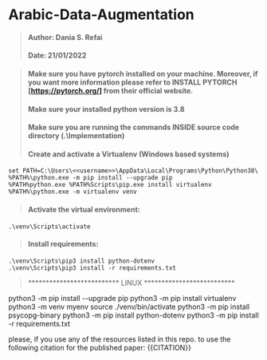 # Arabic-Data-Augmentation
> #### Author: Dania S. Refai
> #### Date: 21/01/2022


> #### Make sure you have pytorch installed on your machine. Moreover, if you want more information please refer to INSTALL PYTORCH [https://pytorch.org/] from their official website.
> #### Make sure your installed python version is 3.8
> #### Make sure you are running the commands INSIDE source code directory (.\Implementation\)
> #### Create and activate a Virtualenv (Windows based systems)
    set PATH=C:\Users\<<username>>\AppData\Local\Programs\Python\Python38\
    %PATH%\python.exe -m pip install --upgrade pip
    %PATH%python.exe %PATH%Scripts\pip.exe install virtualenv    
    %PATH%\python.exe -m virtualenv venv 
    
> #### Activate the virtual environment:
    .\venv\Scripts\activate

> #### Install requirements:
    .\venv\Scripts\pip3 install python-dotenv
    .\venv\Scripts\pip3 install -r requirements.txt


> ************************** LINUX **************************

python3 -m pip install --upgrade pip
python3 -m pip install virtualenv
python3 -m venv myenv 
source  ./venv/bin/activate
python3 -m pip install psycopg-binary
python3 -m pip install python-dotenv
python3 -m pip install -r requirements.txt

please, if you use any of the resources listed in this repo. to use the following citation for the published paper:
{{CITATION}}








